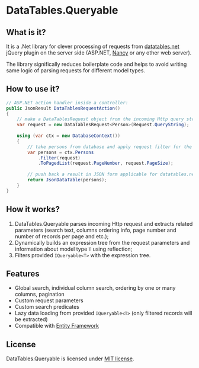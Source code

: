 # DataTables.Queryable

## What is it?
It is a .Net library for clever processing of requests from [datatables.net](https://www.datatables.net/) jQuery plugin on the server side (ASP.NET, [Nancy](https://github.com/NancyFx/Nancy/) or any other web server).

The library significally reduces boilerplate code and helps to avoid writing same logic of parsing requests for different model types.

## How to use it?
```csharp
// ASP.NET action handler inside a controller:
public JsonResult DataTablesRequestAction()
{
    // make a DataTablesRequest object from the incoming Http query string
    var request = new DataTablesRequest<Person>(Request.QueryString);
    
    using (var ctx = new DatabaseContext())
    {
        // take persons from database and apply request filter for the records
        var persons = ctx.Persons
            .Filter(request)
            .ToPagedList(request.PageNumber, request.PageSize);
     
        // push back a result in JSON form applicable for datatables.net
        return JsonDataTable(persons);
    }
}
```

## How it works?

1. DataTables.Queryable parses incoming Http request and extracts related parameters (search text, columns ordering info, page number and number of records per page and etc.);
1. Dynamically builds an expression tree from the request parameters and information about model type `T` using reflection;
1. Filters provided `IQueryable<T>` with the expression tree.

## Features
* Global search, individual column search, ordering by one or many columns, pagination
* Custom request parameters
* Custom search predicates
* Lazy data loading from provided `IQueryable<T>` (only filtered records will be extracted)
* Compatible with [Entity Framework](https://github.com/aspnet/EntityFramework6)

## License
DataTables.Queryable is licensed under [MIT license](LICENSE).
